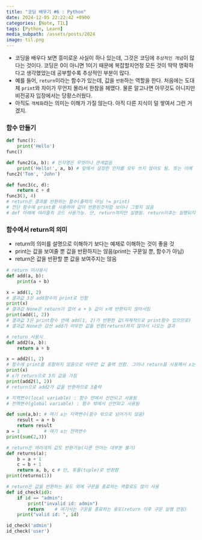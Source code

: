 ```yaml
---
title: "코딩 배우기 #6 : Python"
date: 2024-12-05 22:22:42 +0900
categories: [Note, TIL]
tags: [Python, Learn]
media_subpath: /assets/posts/2024
image: til.png
---
```


- 코딩을 배우다 보면 흥미로운 사실이 하나 있는데, 그것은 코딩에 `추상적인 개념`이 많다는 것이다. 코딩은 0이 아니면 1이기 때문에 복잡할지언정 모든 것이 딱딱 명확하다고 생각했었는데 공부할수록 추상적인 부분이 많다.
- 예를 들어, `return`이라는 함수가 있는데, 값을 `반환`하는 역할을 한다. 처음에는 도대체 `print`와 차이가 무언지 몰라서 한참을 헤맸다. 물론 알고나면 아무것도 아니지만 비전공자 입장에서는 당황스러웠다. 
- 아직도 `객체화`라는 의미는 이해가 가질 않는다. 아직 다른 지식이 덜 쌓여서 그런 거겠지.

### 함수 만들기
```python
def func():
	print('Hello')
func()

def func2(a, b): # 인자명은 무엇이나 관계없음
	print('Hello!', a, b) # 앞에서 설정한 인자를 모두 쓰지 않아도 됨. 또는 아예 안써도 문제 없음.
func2('Tom', 'John')

def func3(c, d):
	return c + d 
func3(3, 4)
# return은 결과를 반환하는 함수(출력이 아님 != print)
# 전단 함수에 print를 사용하여 값이 반환된것처럼 보이나 그렇지 않음
# def 아래에 여러줄의 코드 사용가능. 단, return까지만 실행됨. return이후는 실행되지 않음.
```

### 함수에서 return의 의미
- return의 의미를 설명으로 이해하기 보다는 예제로 이해하는 것이 좋을 것
- print는 값을 보여줄 뿐 값을 반환하지는 않음(print는 구문일 뿐, 함수가 아님)
- return은 값을 반환할 뿐 값을 보여주지는 않음

```python
# return 미사용시
def add(a, b):
	print(a + b)

x = add(1, 2) 
# 결과값 3은 add함수의 print로 인함
print(x)
# 결과값 None은 return이 없어 a + b 값이 x에 반환되지 않아서임
print(add(1, 2))
# 결과값 3은 print함수 안에 add(1, 2)가 반환한 값(자체적으로 print함수 있으므로)
# 결과값 None은 감싼 add가 아무런 값을 반환(return)하지 않아서 나오는 결과
```

```python
# return 사용시
def add2(a, b):
	return a + b

x = add2(1, 2) 
# 함수에 print를 포함하지 않음으로 아무런 값 출력 안함. 그러나 return을 사용해서 x는 3의 값을 받음.
print(x)
# x가 return으로 3의 값을 가짐
print(add2(1, 2))
# return으로 add2가 값을 반환하므로 3출력
```

```python
# 지역변수(local variable) : 함수 안에서 선언되고 사용됨
# 전역변수(global variable) : 함수 밖에서 선언되고 사용됨

def sum(a,b): # 여기 a는 지역변수(함수 밖으로 넘어가지 않음)
	result = a + b
	return result
a = 1         # 여기 a는 전역변수
print(sum(2,3))
```

```python
# return은 여러개의 값도 반환가능(다른 언어는 대부분 불가)
def returns(a): 
    b = a + 1
    c = b + 1 
    return a, b, c # 단, 튜플(tuple)로 반환함
print(returns(1)) 
```

```python
# return은 값을 반환하는 용도 외에 구문을 종료하는 역할로도 많이 사용
def id_check(id): 
    if id == "admin": 
        print("invalid id: admin") 
        return    # 여기서는 구문을 종료하는 용도(return 이후 구문 실행 안됨)
    print("valid id: ", id)

id_check('admin')
id_check('user')
```